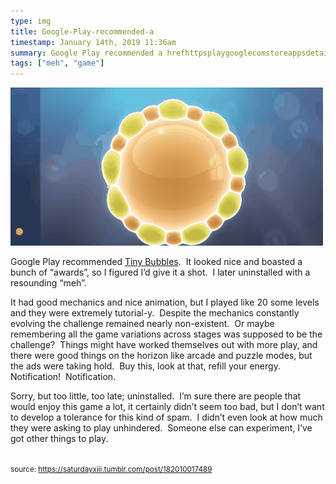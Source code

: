 ```yaml
---
type: img
title: Google-Play-recommended-a
timestamp: January 14th, 2019 11:36am
summary: Google Play recommended a hrefhttpsplaygooglecomstoreappsdetailsidcompinestreetcodeworksTinyBubbles targetblankTiny Bubblesa  It had good mechanics and nice animation but I played like 20 some levels and they were extremely tutorialy  Despite the mechanics constantly evolviSorry but too little too late uninstalled  I’m sure there are people that would enjoy this game a lot it certainly didn’t seem too bad but I don’
tags: ["meh", "game"]
---
```

<img src="../media/182010017489.gif"/>
                                                                                          
Google Play recommended <a href="https://play.google.com/store/apps/details?id=com.pinestreetcodeworks.TinyBubbles" target="_blank">Tiny Bubbles</a>.  It looked nice and boasted a bunch of “awards”, so I figured I’d give it a shot.  I later uninstalled with a resounding “meh”.

It had good mechanics and nice animation, but I played like 20 some levels and they were extremely tutorial-y.  Despite the mechanics constantly evolving the challenge remained nearly non-existent.  Or maybe remembering all the game variations across stages was supposed to be the challenge?  Things might have worked themselves out with more play, and there were good things on the horizon like arcade and puzzle modes, but the ads were taking hold.  Buy this, look at that, refill your energy.  Notification!  Notification.

Sorry, but too little, too late; uninstalled.  I’m sure there are people that would enjoy this game a lot, it certainly didn’t seem too bad, but I don’t want to develop a tolerance for this kind of spam.  I didn’t even look at how much they were asking to play unhindered.  Someone else can experiment, I’ve got other things to play.<br/><br/>
 
                                    
                
                
                
                
                                
<small>source: https://saturdayxiii.tumblr.com/post/182010017489</small>